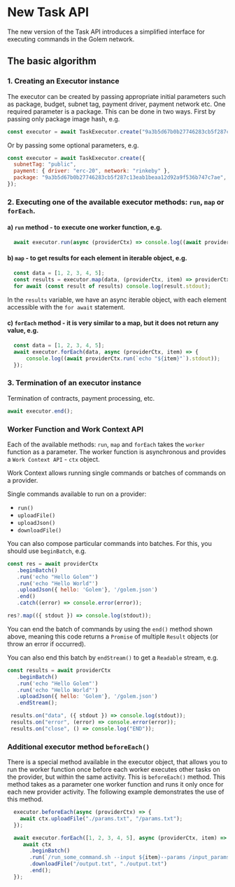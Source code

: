 # New Task API

The new version of the Task API introduces a simplified interface for executing commands in the Golem network.

## The basic algorithm

### 1. Creating an Executor instance

The executor can be created by passing appropriate initial parameters such as package, budget, subnet tag, payment driver, payment network etc.
One required parameter is a package. This can be done in two ways. First by passing only package image hash, e.g.
```js
const executor = await TaskExecutor.create("9a3b5d67b0b27746283cb5f287c13eab1beaa12d92a9f536b747c7ae"); 
```
Or by passing some optional parameters, e.g.
```js
const executor = await TaskExecutor.create({
  subnetTag: "public",
  payment: { driver: "erc-20", network: "rinkeby" },
  package: "9a3b5d67b0b27746283cb5f287c13eab1beaa12d92a9f536b747c7ae",
});
```

### 2. Executing one of the available executor methods: `run`, `map` or `forEach`.

#### a) `run` method - to execute one worker function, e.g.
```js
  await executor.run(async (providerCtx) => console.log((await providerCtx.run("echo 'Hello World'")).stdout));
```

#### b) `map` - to get results for each element in iterable object, e.g.
```js
  const data = [1, 2, 3, 4, 5];
  const results = executor.map(data, (providerCtx, item) => providerCtx.run(`echo "${item}"`));
  for await (const result of results) console.log(result.stdout);
```
In the `results` variable, we have an async iterable object, with each element accessible with the `for await` statement.

#### c) `forEach` method - it is very similar to a map, but it does not return any value, e.g.
```js
  const data = [1, 2, 3, 4, 5];
  await executor.forEach(data, async (providerCtx, item) => {
      console.log((await providerCtx.run(`echo "${item}"`).stdout));
  });
```

### 3. Termination of an executor instance

Termination of contracts, payment processing, etc.

```js
await executor.end();
```


### Worker Function and Work Context API

Each of the available methods: `run`, `map` and `forEach` takes the `worker` function as a parameter. The worker function is asynchronous and provides a `Work Context API` - `ctx` object.

Work Context allows running single commands or batches of commands on a provider.

Single commands available to run on a provider:

   - `run()`
   - `uploadFile()`
   - `uploadJson()`
   - `downloadFile()`

You can also compose particular commands into batches. For this, you should use `beginBatch`, e.g.

```js
const res = await providerCtx
   .beginBatch()
   .run('echo "Hello Golem"')
   .run('echo "Hello World"')
   .uploadJson({ hello: 'Golem'}, '/golem.json')
   .end()
   .catch((error) => console.error(error));

res?.map(({ stdout }) => console.log(stdout));
```
You can end the batch of commands by using the `end()` method shown above, meaning this code returns a `Promise` of multiple `Result` objects (or throw an error if occurred).

You can also end this batch by `endStream()` to get a `Readable` stream, e.g.

```js
const results = await providerCtx
   .beginBatch()
   .run('echo "Hello Golem"')
   .run('echo "Hello World"')
   .uploadJson({ hello: 'Golem'}, '/golem.json')
   .endStream();

 results.on("data", ({ stdout }) => console.log(stdout));
 results.on("error", (error) => console.error(error));
 results.on("close", () => console.log("END"));
```

### Additional executor method `beforeEach()` 

There is a special method available in the executor object, that allows you to run the worker function once before each worker executes other tasks on the provider, but within the same activity. This is `beforeEach()` method.
This method takes as a parameter one worker function and runs it only once for each new provider activity. The following example demonstrates the use of this method.

```js
  executor.beforeEach(async (providerCtx) => {
    await ctx.uploadFile("./params.txt", "/params.txt");
  });

  await executor.forEach([1, 2, 3, 4, 5], async (providerCtx, item) => {
     await ctx
       .beginBatch()
       .run(`/run_some_command.sh --input ${item}--params /input_params.txt --output /output.txt`)
       .downloadFile("/output.txt", "./output.txt")
       .end();
  });
```

